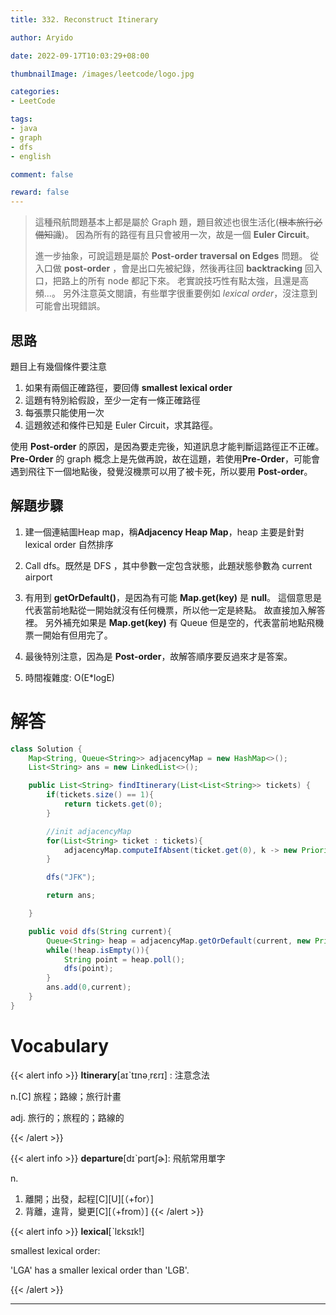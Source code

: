 ```yaml
---
title: 332. Reconstruct Itinerary

author: Aryido

date: 2022-09-17T10:03:29+08:00

thumbnailImage: /images/leetcode/logo.jpg

categories:
- LeetCode

tags:
- java
- graph
- dfs
- english

comment: false

reward: false
---
```

<!--BODY-->
> 這種飛航問題基本上都是屬於 Graph 題，題目敘述也很生活化(~~根本旅行必備知識~~)。 因為所有的路徑有且只會被用一次，故是一個 **Euler Circuit**。
>
> 進一步抽象，可說這題是屬於 **Post-order traversal on Edges** 問題。 從入口做 **post-order** ，會是出口先被紀錄，然後再往回 **backtracking** 回入口，把路上的所有 node 都記下來。 老實說技巧性有點太強，且還是高頻...。 另外注意英文閱讀，有些單字很重要例如 *lexical order*，沒注意到可能會出現錯誤。

<!--more-->
## 思路
題目上有幾個條件要注意
1. 如果有兩個正確路徑，要回傳 **smallest lexical order**
2. 這題有特別給假設，至少一定有一條正確路徑
3. 每張票只能使用一次
4. 這題敘述和條件已知是 Euler Circuit，求其路徑。

使用 **Post-order** 的原因，是因為要走完後，知道訊息才能判斷這路徑正不正確。 **Pre-Order** 的 graph 概念上是先做再說，故在這題，若使用**Pre-Order**，可能會遇到飛往下一個地點後，發覺沒機票可以用了被卡死，所以要用 **Post-order**。

## 解題步驟
1. 建一個連結圖Heap map，稱**Adjacency Heap Map**，heap 主要是針對 lexical order 自然排序

2. Call dfs。既然是 DFS ，其中參數一定包含狀態，此題狀態參數為 current airport

3. 有用到 **getOrDefault()**，是因為有可能 **Map.get(key)** 是 **null**。 這個意思是代表當前地點從一開始就沒有任何機票，所以他一定是終點。 故直接加入解答裡。 另外補充如果是 **Map.get(key)** 有 Queue 但是空的，代表當前地點飛機票一開始有但用完了。

4. 最後特別注意，因為是 **Post-order**，故解答順序要反過來才是答案。

5. 時間複雜度: O(E*logE)

# 解答
```java
class Solution {
    Map<String, Queue<String>> adjacencyMap = new HashMap<>();
    List<String> ans = new LinkedList<>();

    public List<String> findItinerary(List<List<String>> tickets) {
        if(tickets.size() == 1){
            return tickets.get(0);
        }

        //init adjacencyMap
        for(List<String> ticket : tickets){
            adjacencyMap.computeIfAbsent(ticket.get(0), k -> new PriorityQueue<String>()).offer(ticket.get(1));
        }

        dfs("JFK");

        return ans;

    }

    public void dfs(String current){
        Queue<String> heap = adjacencyMap.getOrDefault(current, new PriorityQueue<String>());
        while(!heap.isEmpty()){
            String point = heap.poll();
            dfs(point);
        }
        ans.add(0,current);
    }
}
```

# Vocabulary
{{< alert info >}}
**Itinerary**[aɪˋtɪnə͵rɛrɪ] : 注意念法

n.[C] 旅程；路線；旅行計畫

adj. 旅行的；旅程的；路線的

{{< /alert >}}

{{< alert info >}}
**departure**[dɪˋpɑrtʃɚ]: 飛航常用單字

n.
1. 離開；出發，起程[C][U][（+for）]
2. 背離，違背，變更[C][（+from）]
{{< /alert >}}

{{< alert info >}}
**lexical**[ˋlɛksɪk!]

smallest lexical order:

'LGA' has a smaller lexical order than 'LGB'.

{{< /alert >}}


---